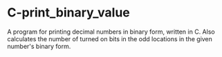 # C-print_binary_value
A program for printing decimal numbers in binary form, written in C. Also calculates the number of turned on bits in the odd locations in the given number's binary form.
